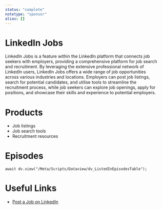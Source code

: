 ```yaml
---
status: "complete"
notetype: "sponsor"
alias: []
---
```

# LinkedIn Jobs
LinkedIn Jobs is a feature within the LinkedIn platform that connects job seekers with employers, providing a comprehensive platform for job search and recruitment. By leveraging the extensive professional network of LinkedIn users, LinkedIn Jobs offers a wide range of job opportunities across various industries and locations. Employers can post job listings, search for potential candidates, and utilise tools to streamline the recruitment process, while job seekers can explore job openings, apply for positions, and showcase their skills and experience to potential employers.

# Products
- Job listings
- Job search tools
- Recruitment resources

# Episodes
```dataviewjs
await dv.view("/Meta/Scripts/Dataview/dv_ListedInEpisodesTable");
```
# Useful Links
- [Post a Job on LinkedIn](http://linkedin.com/automators)